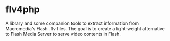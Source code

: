 flv4php
=======

A library and some companion tools to extract information from Macromedia's Flash .flv files.  The goal is to create a light-weight alternative to Flash Media Server to serve video contents in Flash.
